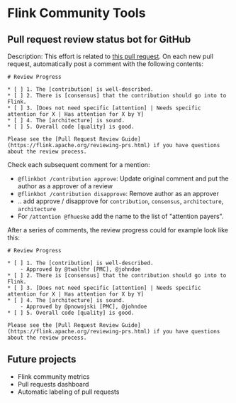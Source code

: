 # Flink Community Tools

## Pull request review status bot for GitHub

Description: This effort is related to [this pull request](https://github.com/apache/flink/pull/6873).
On each new pull request, automatically post a comment with the following contents:
```
# Review Progress

* [ ] 1. The [contribution] is well-described.
* [ ] 2. There is [consensus] that the contribution should go into to Flink.
* [ ] 3. [Does not need specific [attention] | Needs specific attention for X | Has attention for X by Y]
* [ ] 4. The [architecture] is sound.
* [ ] 5. Overall code [quality] is good.

Please see the [Pull Request Review Guide](https://flink.apache.org/reviewing-prs.html) if you have questions about the review process.
```

Check each subsequent comment for a mention:

* `@flinkbot /contribution approve`: Update original comment and put the author as a approver of a review
* `@flinkbot /contribution disapprove`: Remove author as an approver
* .. add approve / disapprove for `contribution`, `consensus`, `architecture`, `architecture`
* For `/attention @fhueske` add the name to the list of "attention payers".

After a series of comments, the review progress could for example look like this:

```
# Review Progress

* [ ] 1. The [contribution] is well-described.
    - Approved by @twalthr [PMC], @johndoe 
* [ ] 2. There is [consensus] that the contribution should go into to Flink.
* [ ] 3. [Does not need specific [attention] | Needs specific attention for X | Has attention for X by Y]
* [ ] 4. The [architecture] is sound.
    - Approved by @pnowojski [PMC], @johndoe
* [ ] 5. Overall code [quality] is good.

Please see the [Pull Request Review Guide](https://flink.apache.org/reviewing-prs.html) if you have questions about the review process.
```

## Future projects
* Flink community metrics
* Pull requests dashboard
* Automatic labeling of pull requests